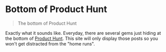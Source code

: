 # Bottom of Product Hunt

> The bottom of Product Hunt

Exactly what it sounds like. Everyday, there are several gems just hiding at the bottom of [Product Hunt](http://www.producthunt.com). This site will only display those posts so you won't get distracted from the "home runs".

